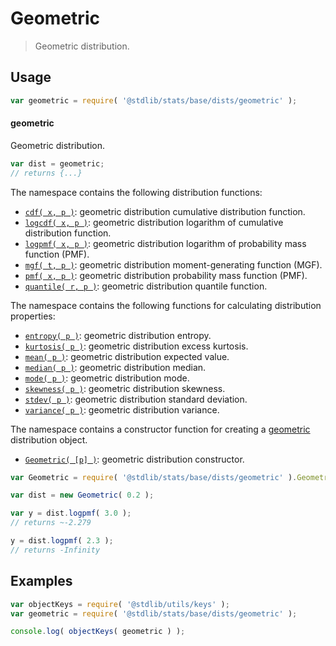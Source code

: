 <!--

@license Apache-2.0

Copyright (c) 2018 The Stdlib Authors.

Licensed under the Apache License, Version 2.0 (the "License");
you may not use this file except in compliance with the License.
You may obtain a copy of the License at

   http://www.apache.org/licenses/LICENSE-2.0

Unless required by applicable law or agreed to in writing, software
distributed under the License is distributed on an "AS IS" BASIS,
WITHOUT WARRANTIES OR CONDITIONS OF ANY KIND, either express or implied.
See the License for the specific language governing permissions and
limitations under the License.

-->

# Geometric

> Geometric distribution.

<section class="usage">

## Usage

```javascript
var geometric = require( '@stdlib/stats/base/dists/geometric' );
```

#### geometric

Geometric distribution.

```javascript
var dist = geometric;
// returns {...}
```

The namespace contains the following distribution functions:

<!-- <toc pattern="*+(cdf|pmf|mgf|quantile)*"> -->

<div class="namespace-toc">

-   <span class="signature">[`cdf( x, p )`][@stdlib/stats/base/dists/geometric/cdf]</span><span class="delimiter">: </span><span class="description">geometric distribution cumulative distribution function.</span>
-   <span class="signature">[`logcdf( x, p )`][@stdlib/stats/base/dists/geometric/logcdf]</span><span class="delimiter">: </span><span class="description">geometric distribution logarithm of cumulative distribution function.</span>
-   <span class="signature">[`logpmf( x, p )`][@stdlib/stats/base/dists/geometric/logpmf]</span><span class="delimiter">: </span><span class="description">geometric distribution logarithm of probability mass function (PMF).</span>
-   <span class="signature">[`mgf( t, p )`][@stdlib/stats/base/dists/geometric/mgf]</span><span class="delimiter">: </span><span class="description">geometric distribution moment-generating function (MGF).</span>
-   <span class="signature">[`pmf( x, p )`][@stdlib/stats/base/dists/geometric/pmf]</span><span class="delimiter">: </span><span class="description">geometric distribution probability mass function (PMF).</span>
-   <span class="signature">[`quantile( r, p )`][@stdlib/stats/base/dists/geometric/quantile]</span><span class="delimiter">: </span><span class="description">geometric distribution quantile function.</span>

</div>

<!-- </toc> -->

The namespace contains the following functions for calculating distribution properties:

<!-- <toc pattern="*+(entropy|kurtosis|mean|median|mode|skewness|stdev|variance)*"> -->

<div class="namespace-toc">

-   <span class="signature">[`entropy( p )`][@stdlib/stats/base/dists/geometric/entropy]</span><span class="delimiter">: </span><span class="description">geometric distribution entropy.</span>
-   <span class="signature">[`kurtosis( p )`][@stdlib/stats/base/dists/geometric/kurtosis]</span><span class="delimiter">: </span><span class="description">geometric distribution excess kurtosis.</span>
-   <span class="signature">[`mean( p )`][@stdlib/stats/base/dists/geometric/mean]</span><span class="delimiter">: </span><span class="description">geometric distribution expected value.</span>
-   <span class="signature">[`median( p )`][@stdlib/stats/base/dists/geometric/median]</span><span class="delimiter">: </span><span class="description">geometric distribution median.</span>
-   <span class="signature">[`mode( p )`][@stdlib/stats/base/dists/geometric/mode]</span><span class="delimiter">: </span><span class="description">geometric distribution mode.</span>
-   <span class="signature">[`skewness( p )`][@stdlib/stats/base/dists/geometric/skewness]</span><span class="delimiter">: </span><span class="description">geometric distribution skewness.</span>
-   <span class="signature">[`stdev( p )`][@stdlib/stats/base/dists/geometric/stdev]</span><span class="delimiter">: </span><span class="description">geometric distribution standard deviation.</span>
-   <span class="signature">[`variance( p )`][@stdlib/stats/base/dists/geometric/variance]</span><span class="delimiter">: </span><span class="description">geometric distribution variance.</span>

</div>

<!-- </toc> -->

The namespace contains a constructor function for creating a [geometric][geometric-distribution] distribution object.

<!-- <toc pattern="*ctor*"> -->

<div class="namespace-toc">

-   <span class="signature">[`Geometric( [p] )`][@stdlib/stats/base/dists/geometric/ctor]</span><span class="delimiter">: </span><span class="description">geometric distribution constructor.</span>

</div>

<!-- </toc> -->

```javascript
var Geometric = require( '@stdlib/stats/base/dists/geometric' ).Geometric;

var dist = new Geometric( 0.2 );

var y = dist.logpmf( 3.0 );
// returns ~-2.279

y = dist.logpmf( 2.3 );
// returns -Infinity
```

</section>

<!-- /.usage -->

<section class="examples">

## Examples

<!-- TODO: better examples -->

<!-- eslint no-undef: "error" -->

```javascript
var objectKeys = require( '@stdlib/utils/keys' );
var geometric = require( '@stdlib/stats/base/dists/geometric' );

console.log( objectKeys( geometric ) );
```

</section>

<!-- /.examples -->

<section class="links">

[geometric-distribution]: https://en.wikipedia.org/wiki/Geometric_distribution

<!-- <toc-links> -->

[@stdlib/stats/base/dists/geometric/ctor]: https://github.com/stdlib-js/stdlib/tree/develop/lib/node_modules/%40stdlib/stats/base/dists/geometric/ctor

[@stdlib/stats/base/dists/geometric/entropy]: https://github.com/stdlib-js/stdlib/tree/develop/lib/node_modules/%40stdlib/stats/base/dists/geometric/entropy

[@stdlib/stats/base/dists/geometric/kurtosis]: https://github.com/stdlib-js/stdlib/tree/develop/lib/node_modules/%40stdlib/stats/base/dists/geometric/kurtosis

[@stdlib/stats/base/dists/geometric/mean]: https://github.com/stdlib-js/stdlib/tree/develop/lib/node_modules/%40stdlib/stats/base/dists/geometric/mean

[@stdlib/stats/base/dists/geometric/median]: https://github.com/stdlib-js/stdlib/tree/develop/lib/node_modules/%40stdlib/stats/base/dists/geometric/median

[@stdlib/stats/base/dists/geometric/mode]: https://github.com/stdlib-js/stdlib/tree/develop/lib/node_modules/%40stdlib/stats/base/dists/geometric/mode

[@stdlib/stats/base/dists/geometric/skewness]: https://github.com/stdlib-js/stdlib/tree/develop/lib/node_modules/%40stdlib/stats/base/dists/geometric/skewness

[@stdlib/stats/base/dists/geometric/stdev]: https://github.com/stdlib-js/stdlib/tree/develop/lib/node_modules/%40stdlib/stats/base/dists/geometric/stdev

[@stdlib/stats/base/dists/geometric/variance]: https://github.com/stdlib-js/stdlib/tree/develop/lib/node_modules/%40stdlib/stats/base/dists/geometric/variance

[@stdlib/stats/base/dists/geometric/cdf]: https://github.com/stdlib-js/stdlib/tree/develop/lib/node_modules/%40stdlib/stats/base/dists/geometric/cdf

[@stdlib/stats/base/dists/geometric/logcdf]: https://github.com/stdlib-js/stdlib/tree/develop/lib/node_modules/%40stdlib/stats/base/dists/geometric/logcdf

[@stdlib/stats/base/dists/geometric/logpmf]: https://github.com/stdlib-js/stdlib/tree/develop/lib/node_modules/%40stdlib/stats/base/dists/geometric/logpmf

[@stdlib/stats/base/dists/geometric/mgf]: https://github.com/stdlib-js/stdlib/tree/develop/lib/node_modules/%40stdlib/stats/base/dists/geometric/mgf

[@stdlib/stats/base/dists/geometric/pmf]: https://github.com/stdlib-js/stdlib/tree/develop/lib/node_modules/%40stdlib/stats/base/dists/geometric/pmf

[@stdlib/stats/base/dists/geometric/quantile]: https://github.com/stdlib-js/stdlib/tree/develop/lib/node_modules/%40stdlib/stats/base/dists/geometric/quantile

<!-- </toc-links> -->

</section>

<!-- /.links -->
